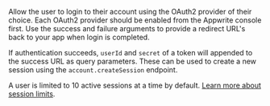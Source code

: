 Allow the user to login to their account using the OAuth2 provider of their choice. Each OAuth2 provider should be enabled from the Appwrite console first. Use the success and failure arguments to provide a redirect URL's back to your app when login is completed. 

If authentication succeeds, `userId` and `secret` of a token will appended to the success URL as query parameters. These can be used to create a new session using the `account.createSession` endpoint.

A user is limited to 10 active sessions at a time by default. [Learn more about session limits](https://appwrite.io/docs/authentication-security#limits).
